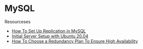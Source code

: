 #  MySQL

Resourceses

- [How To Set Up Replication in MySQL](https://www.digitalocean.com/community/tutorials/how-to-set-up-replication-in-mysql)
- [Initial Server Setup with Ubuntu 20.04](https://www.digitalocean.com/community/tutorials/initial-server-setup-with-ubuntu-20-04)
- [How To Choose a Redundancy Plan To Ensure High Availability](https://www.digitalocean.com/community/tutorials/how-to-choose-a-redundancy-plan-to-ensure-high-availability#sql-replication)